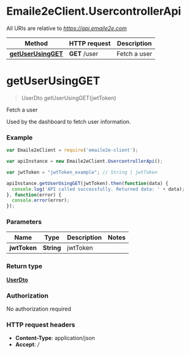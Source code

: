 # Emaile2eClient.UsercontrollerApi

All URIs are relative to *https://api.emaile2e.com*

Method | HTTP request | Description
------------- | ------------- | -------------
[**getUserUsingGET**](UsercontrollerApi.md#getUserUsingGET) | **GET** /user | Fetch a user


<a name="getUserUsingGET"></a>
# **getUserUsingGET**
> UserDto getUserUsingGET(jwtToken)

Fetch a user

Used by the dashboard to fetch user information.

### Example
```javascript
var Emaile2eClient = require('emaile2e-client');

var apiInstance = new Emaile2eClient.UsercontrollerApi();

var jwtToken = "jwtToken_example"; // String | jwtToken

apiInstance.getUserUsingGET(jwtToken).then(function(data) {
  console.log('API called successfully. Returned data: ' + data);
}, function(error) {
  console.error(error);
});

```

### Parameters

Name | Type | Description  | Notes
------------- | ------------- | ------------- | -------------
 **jwtToken** | **String**| jwtToken | 

### Return type

[**UserDto**](UserDto.md)

### Authorization

No authorization required

### HTTP request headers

 - **Content-Type**: application/json
 - **Accept**: */*

